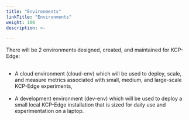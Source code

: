 ```yaml
---
title: "Environments"
linkTitle: "Environments"
weight: 100
description: >-
     
---
```


There will be 2 environments designed, created, and maintained for KCP-Edge:</br></br>
- A cloud environment (cloud-env) which will be used to deploy, scale, and measure metrics associated with small, medium, and large-scale KCP-Edge experiments,</br></br>
- A development environment (dev-env) which will be used to deploy a small local KCP-Edge installation that is sized for daily use and experimentation on a laptop.</br>
